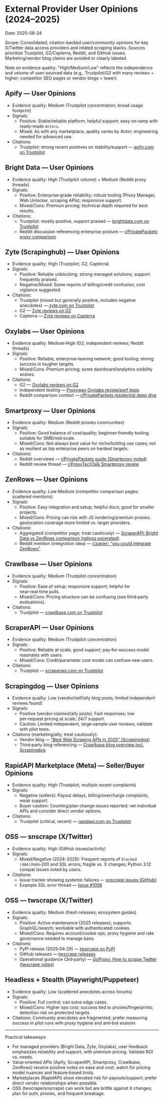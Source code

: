 # External Provider User Opinions (2024–2025)

Date: 2025-08-24

Scope: Consolidated, citation-backed user/community opinions for key X/Twitter data access providers and related scraping stacks. Sources prioritize Trustpilot, G2/Capterra, Reddit, and GitHub issues. Marketing/vendor blog claims are avoided or clearly labeled.

Note on evidence quality: “High/Medium/Low” reflects the independence and volume of user-sourced data (e.g., Trustpilot/G2 with many reviews = higher; competitor SEO pages or vendor blogs = lower).

## Apify — User Opinions
- Evidence quality: Medium (Trustpilot concentration; broad usage footprint)
- Signals:
  - Positive: Stable/reliable platform; helpful support; easy on‑ramp with ready‑made `Actors`.
  - Mixed: As with any marketplace, quality varies by Actor; engineering needed for advanced use.
- Citations:
  - Trustpilot: strong recent positives on stability/support — [apify.com on Trustpilot](https://www.trustpilot.com/review/apify.com)

## Bright Data — User Opinions
- Evidence quality: High (Trustpilot volume) + Medium (Reddit proxy threads)
- Signals:
  - Positive: Enterprise‑grade reliability; robust tooling (Proxy Manager, Web Unlocker, scraping APIs); responsive support.
  - Mixed/Cons: Premium pricing; technical depth required for best results.
- Citations:
  - Trustpilot: mostly positive, support praised — [brightdata.com on Trustpilot](https://www.trustpilot.com/review/brightdata.com)
  - Reddit discussion referencing enterprise posture — [r/PrivatePackets proxy comparison](https://www.reddit.com/r/PrivatePackets/comments/1i6oazb/the_best_proxy_providers_in_2025_a_comprehensive/)

## Zyte (Scrapinghub) — User Opinions
- Evidence quality: High (Trustpilot, G2, Capterra)
- Signals:
  - Positive: Reliable unblocking; strong managed solutions; support frequently praised.
  - Negative/Mixed: Some reports of billing/credit confusion; cost vigilance suggested.
- Citations:
  - Trustpilot (mixed but generally positive, includes negative anecdotes) — [zyte.com on Trustpilot](https://www.trustpilot.com/review/zyte.com)
  - G2 — [Zyte reviews on G2](https://www.g2.com/products/zyte/reviews)
  - Capterra — [Zyte reviews on Capterra](https://www.capterra.com/p/180165/Zyte/reviews/)

## Oxylabs — User Opinions
- Evidence quality: Medium‑High (G2; independent reviews; Reddit threads)
- Signals:
  - Positive: Reliable, enterprise‑leaning network; good tooling; strong success in tougher targets.
  - Mixed/Cons: Premium pricing; some dashboard/analytics visibility wishes.
- Citations:
  - G2 — [Oxylabs reviews on G2](https://www.g2.com/products/oxylabs/reviews)
  - Independent testing — [Proxyway Oxylabs review/perf tests](https://proxyway.com/reviews/oxylabs-proxies)
  - Reddit comparison context — [r/PrivatePackets residential deep dive](https://www.reddit.com/r/PrivatePackets/comments/1jjeowm/the_best_residential_proxies_for_web_scraping_in/)

## Smartproxy — User Opinions
- Evidence quality: Medium (Reddit proxies communities)
- Signals:
  - Positive: Good balance of cost/quality; beginner‑friendly tooling; suitable for SMB/mid‑scale.
  - Mixed/Cons: Not always best value for niche/botting use cases; not as resilient as top enterprise peers on hardest targets.
- Citations:
  - Reddit overviews — [r/PrivatePackets guide (Smartproxy noted)](https://www.reddit.com/r/PrivatePackets/comments/1i6oazb/the_best_proxy_providers_in_2025_a_comprehensive/)
  - Reddit review thread — [r/ProxyTechTalk Smartproxy review](https://www.reddit.com/r/ProxyTechTalk/comments/1fo4as5/smartproxy_review_2024_is_it_the_best_proxy/)

## ZenRows — User Opinions
- Evidence quality: Low‑Medium (competitor comparison pages; scattered mentions)
- Signals:
  - Positive: Easy integration and setup; helpful docs; good for smaller projects.
  - Mixed/Cons: Pricing can rise with JS rendering/premium proxies; geolocation coverage more limited vs. larger providers.
- Citations:
  - Aggregated (competitor page; treat cautiously) — [ScraperAPI: Bright Data vs ZenRows comparison (ratings excerpted)](https://www.scraperapi.com/comparisons/brightdata-vs-zenrows/)
  - Reddit mention (integration idea) — [r/zapier: “you could integrate ZenRows”](https://www.reddit.com/r/zapier/comments/1i66fgq/looking_for_ways_to_web_scrape/)

## Crawlbase — User Opinions
- Evidence quality: Medium (Trustpilot concentration)
- Signals:
  - Positive: Ease of setup; responsive support; helpful for near‑real‑time pulls.
  - Mixed/Cons: Pricing structure can be confusing (see third‑party evaluations).
- Citations:
  - Trustpilot — [crawlbase.com on Trustpilot](https://www.trustpilot.com/review/crawlbase.com)

## ScraperAPI — User Opinions
- Evidence quality: Medium (Trustpilot concentration)
- Signals:
  - Positive: Reliable at scale; good support; pay‑for‑success model resonates with users.
  - Mixed/Cons: Credit/parameter cost model can confuse new users.
- Citations:
  - Trustpilot — [scraperapi.com on Trustpilot](https://www.trustpilot.com/review/www.scraperapi.com)

## Scrapingdog — User Opinions
- Evidence quality: Low (vendor/self/ally blog posts; limited independent reviews found)
- Signals:
  - Positive (vendor‑claimed/ally posts): Fast responses; low per‑request pricing at scale; 24/7 support.
  - Caution: Limited independent, large‑sample user reviews; validate with pilot tests.
- Citations (marketing/ally; treat cautiously):
  - Vendor blog — [“Best Web Scraping APIs in 2025” (Scrapingdog)](https://www.scrapingdog.com/blog/best-web-scraping-apis/)
  - Third‑party blog referencing — [Crawlbase blog overview incl. Scrapingdog](https://crawlbase.com/blog/best-web-scraping-tools/)

## RapidAPI Marketplace (Meta) — Seller/Buyer Opinions
- Evidence quality: High (Trustpilot, multiple recent complaints)
- Signals:
  - Negative (sellers): Payout delays, billing/overcharge complaints, weak support.
  - Buyer caution: Counting/plan change issues reported; vet individual APIs and consider direct vendor options.
- Citations:
  - Trustpilot (critical, recent) — [rapidapi.com on Trustpilot](https://www.trustpilot.com/review/rapidapi.com)

## OSS — snscrape (X/Twitter)
- Evidence quality: High (GitHub issues/activity)
- Signals:
  - Mixed/Negative (2024–2025): Frequent reports of `blocked (404)`/non‑200 and SSL errors; fragile vs. X changes; Python 3.12 compat issues noted by users.
- Citations:
  - Issue tracker showing systemic failures — [snscrape issues (GitHub)](https://github.com/JustAnotherArchivist/snscrape/issues)
  - Example SSL error thread — [Issue #1056](https://github.com/JustAnotherArchivist/snscrape/issues/1056)

## OSS — twscrape (X/Twitter)
- Evidence quality: Medium (fresh releases; ecosystem guides)
- Signals:
  - Positive: Active maintenance (2025 releases); supports GraphQL/search; workable with authenticated cookies.
  - Mixed/Cons: Requires account/cookie ops; proxy hygiene and rate governance needed to manage bans.
- Citations:
  - PyPI release (2025‑04‑29) — [twscrape on PyPI](https://pypi.org/project/twscrape/)
  - GitHub releases — [twscrape releases](https://github.com/vladkens/twscrape/releases)
  - Operational guidance (3rd‑party) — [GoProxy: How to scrape Twitter (twscrape notes)](https://www.goproxy.com/blog/scrape-twitter/)

## Headless + Stealth (Playwright/Puppeteer)
- Evidence quality: Low (scattered anecdotes across forums)
- Signals:
  - Positive: Full control; can solve edge cases.
  - Mixed/Cons: Higher ops cost; success tied to proxies/fingerprints; detection risk on protected targets.
- Citations: Community anecdotes are fragmented; prefer measuring success in pilot runs with proxy hygiene and anti‑bot evasion.

---

Practical takeaways:
- For managed providers (Bright Data, Zyte, Oxylabs), user feedback emphasizes reliability and support, with premium pricing. Validate ROI vs. needs.
- Value‑oriented APIs (Apify, ScraperAPI, Smartproxy, Crawlbase, ZenRows) receive positive notes on ease and cost; watch for pricing model nuances and feature‑based limits.
- Marketplaces (RapidAPI) show elevated risk for payouts/support; prefer direct vendor relationships when possible.
- OSS (twscrape/snscrape) can work but are brittle against X changes; plan for auth, proxies, and frequent breakage.

